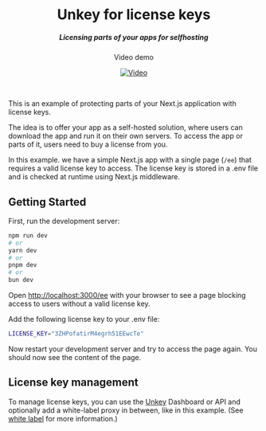 <div align="center">
    <h1 align="center">Unkey for license keys</h1>
    <h5>Licensing parts of your apps for selfhosting</h5>
</div>

<div align="center">
  Video demo


[![Video](https://img.youtube.com/vi/_LhNk792Op0/hqdefault.jpg)](https://www.youtube.com/watch?v=_LhNk792Op0)
</div>
<br/>



This is an example of protecting parts of your Next.js application with license keys.

The idea is to offer your app as a self-hosted solution, where users can download the app and run it on their own servers. To access the app or parts of it, users need to buy a license from you.

In this example. we have a simple Next.js app with a single page (`/ee`) that requires a valid license key to access. The license key is stored in a .env file and is checked at runtime using Next.js middleware.

## Getting Started

First, run the development server:

```bash
npm run dev
# or
yarn dev
# or
pnpm dev
# or
bun dev
```

Open [http://localhost:3000/ee](http://localhost:3000/ee) with your browser to see a page blocking access to users without a valid license key.

Add the following license key to your .env file:

```bash
LICENSE_KEY="3ZHPofatirM4egrh51EEwcTe"
```

Now restart your development server and try to access the page again. You should now see the content of the page.



## License key management

To manage license keys, you can use the [Unkey](https://unkey.com) Dashboard or API and optionally add a white-label proxy in between, like in this example. (See [white label](../whitelabel) for more information.) 

